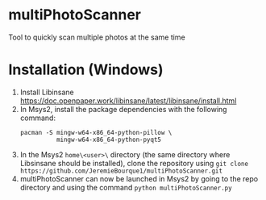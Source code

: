 # multiPhotoScanner
Tool to quickly scan multiple photos at the same time

# Installation (Windows)
1. Install Libinsane https://doc.openpaper.work/libinsane/latest/libinsane/install.html
2. In Msys2, install the package dependencies with the following command: 
    ```
    pacman -S mingw-w64-x86_64-python-pillow \
              mingw-w64-x86_64-python-pyqt5
    ```
3. In the Msys2 `home\<user>\` directory (the same directory where Libsinsane should be installed), clone the repository using `git clone https://github.com/JeremieBourque1/multiPhotoScanner.git` 
4. multiPhotoScanner can now be launched in Msys2 by going to the repo directory and using the command `python multiPhotoScanner.py`